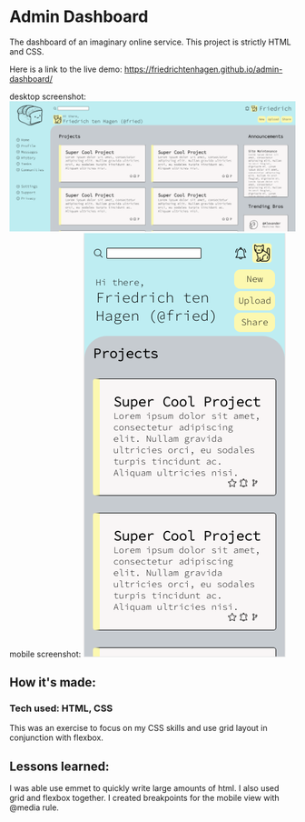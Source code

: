 # Admin Dashboard

The dashboard of an imaginary online service. This project is strictly HTML and CSS. 

Here is a link to the live demo: https://friedrichtenhagen.github.io/admin-dashboard/

desktop screenshot: 
![alt text](screenshot-desktop.png)
mobile screenshot: 
![alt text](screenshot-mobile.png)

## How it's made: 

### Tech used: HTML, CSS

This was an exercise to focus on my CSS skills and use grid layout in conjunction with flexbox. 

## Lessons learned: 

I was able use emmet to quickly write large amounts of html. I also used grid and flexbox together. I created breakpoints for the mobile view with @media rule. 